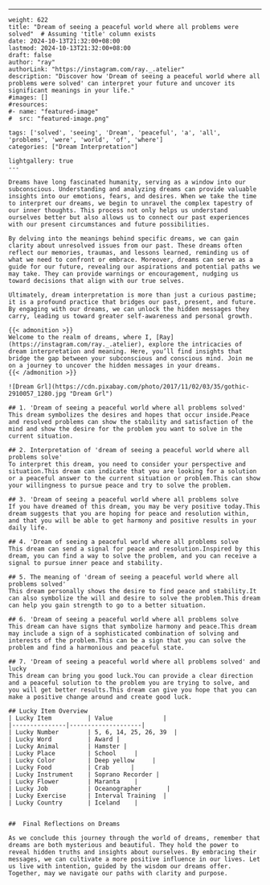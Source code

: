 ---
    weight: 622
    title: "Dream of seeing a peaceful world where all problems were solved"  # Assuming 'title' column exists
    date: 2024-10-13T21:32:00+08:00
    lastmod: 2024-10-13T21:32:00+08:00
    draft: false
    author: "ray"
    authorLink: "https://instagram.com/ray._.atelier"
    description: "Discover how 'Dream of seeing a peaceful world where all problems were solved' can interpret your future and uncover its significant meanings in your life."
    #images: []
    #resources:
    #- name: "featured-image"
    #  src: "featured-image.png"
    
    tags: ['solved', 'seeing', 'Dream', 'peaceful', 'a', 'all', 'problems', 'were', 'world', 'of', 'where']
    categories: ["Dream Interpretation"]
    
    lightgallery: true
    ---
    
    Dreams have long fascinated humanity, serving as a window into our subconscious. Understanding and analyzing dreams can provide valuable insights into our emotions, fears, and desires. When we take the time to interpret our dreams, we begin to unravel the complex tapestry of our inner thoughts. This process not only helps us understand ourselves better but also allows us to connect our past experiences with our present circumstances and future possibilities.
    
    By delving into the meanings behind specific dreams, we can gain clarity about unresolved issues from our past. These dreams often reflect our memories, traumas, and lessons learned, reminding us of what we need to confront or embrace. Moreover, dreams can serve as a guide for our future, revealing our aspirations and potential paths we may take. They can provide warnings or encouragement, nudging us toward decisions that align with our true selves.
    
    Ultimately, dream interpretation is more than just a curious pastime; it is a profound practice that bridges our past, present, and future. By engaging with our dreams, we can unlock the hidden messages they carry, leading us toward greater self-awareness and personal growth.
    
    {{< admonition >}}
    Welcome to the realm of dreams, where I, [Ray](https://instagram.com/ray._.atelier), explore the intricacies of dream interpretation and meaning. Here, you’ll find insights that bridge the gap between your subconscious and conscious mind. Join me on a journey to uncover the hidden messages in your dreams.
    {{< /admonition >}}
    
    ![Dream Grl](https://cdn.pixabay.com/photo/2017/11/02/03/35/gothic-2910057_1280.jpg "Dream Grl")
    
    ## 1. 'Dream of seeing a peaceful world where all problems solved'
    This dream symbolizes the desires and hopes that occur inside.Peace and resolved problems can show the stability and satisfaction of the mind and show the desire for the problem you want to solve in the current situation.
    
    ## 2. Interpretation of 'dream of seeing a peaceful world where all problems solve'
    To interpret this dream, you need to consider your perspective and situation.This dream can indicate that you are looking for a solution or a peaceful answer to the current situation or problem.This can show your willingness to pursue peace and try to solve the problem.
    
    ## 3. 'Dream of seeing a peaceful world where all problems solve
    If you have dreamed of this dream, you may be very positive today.This dream suggests that you are hoping for peace and resolution within, and that you will be able to get harmony and positive results in your daily life.
    
    ## 4. 'Dream of seeing a peaceful world where all problems solve
    This dream can send a signal for peace and resolution.Inspired by this dream, you can find a way to solve the problem, and you can receive a signal to pursue inner peace and stability.
    
    ## 5. The meaning of 'dream of seeing a peaceful world where all problems solved'
    This dream personally shows the desire to find peace and stability.It can also symbolize the will and desire to solve the problem.This dream can help you gain strength to go to a better situation.
    
    ## 6. 'Dream of seeing a peaceful world where all problems solve
    This dream can have signs that symbolize harmony and peace.This dream may include a sign of a sophisticated combination of solving and interests of the problem.This can be a sign that you can solve the problem and find a harmonious and peaceful state.
    
    ## 7. 'Dream of seeing a peaceful world where all problems solved' and lucky
    This dream can bring you good luck.You can provide a clear direction and a peaceful solution to the problem you are trying to solve, and you will get better results.This dream can give you hope that you can make a positive change around and create good luck.
    
    ## Lucky Item Overview
    | Lucky Item          | Value              |
    |---------------|--------------------|
    | Lucky Number        | 5, 6, 14, 25, 26, 39  |
    | Lucky Word          | Award |
    | Lucky Animal        | Hamster |
    | Lucky Place         | School     |
    | Lucky Color         | Deep yellow     |
    | Lucky Food          | Crab      |
    | Lucky Instrument    | Soprano Recorder |
    | Lucky Flower        | Maranta    |
    | Lucky Job           | Oceanographer       |
    | Lucky Exercise      | Interval Training  |
    | Lucky Country       | Iceland    |
    
    
    ##  Final Reflections on Dreams
    
    As we conclude this journey through the world of dreams, remember that dreams are both mysterious and beautiful. They hold the power to reveal hidden truths and insights about ourselves. By embracing their messages, we can cultivate a more positive influence in our lives. Let us live with intention, guided by the wisdom our dreams offer. Together, may we navigate our paths with clarity and purpose.
    